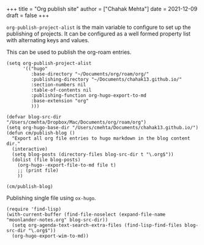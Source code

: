 +++
title = "Org publish site"
author = ["Chahak Mehta"]
date = 2021-12-09
draft = false
+++

`org-publish-project-alist` is the main variable to configure to set up the publishing of projects. It can be configured as a well formed property list with alternating keys and values.

This can be used to publish the org-roam entries.

```text
(setq org-publish-project-alist
      '(("hugo"
         :base-directory "~/Documents/org/roam/org/"
         :publishing-directory "~/Documents/chahak13.github.io/"
         :section-numbers nil
         :table-of-contents nil
         :publishing-function org-hugo-export-to-md
         :base-extension "org"
         )))

```

```emacs-lisp
(defvar blog-src-dir "/Users/cmehta/Dropbox/Mac/Documents/org/roam/org")
(setq org-hugo-base-dir "/Users/cmehta/Documents/chahak13.github.io/")
(defun cm/publish-blog ()
  "Export all org file entries to hugo markdown in the blog content dir."
  (interactive)
  (setq blog-posts (directory-files blog-src-dir t "\.org$"))
  (dolist (file blog-posts)
    (org-hugo--export-file-to-md file t)
    ;; (print file)
    ))

(cm/publish-blog)
```

Publishing single file using `ox-hugo`.

```emacs-lisp
(require 'find-lisp)
(with-current-buffer (find-file-noselect (expand-file-name "moonlander-notes.org" blog-src-dir))
  (setq org-agenda-text-search-extra-files (find-lisp-find-files blog-src-dir "\.org$"))
  (org-hugo-export-wim-to-md))
```

